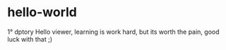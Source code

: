 # hello-world
1° dptory
Hello viewer, learning is work hard, but its worth the pain, good luck with that ;)
